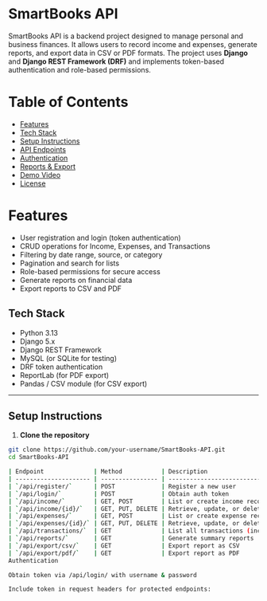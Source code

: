 # SmartBooks API
SmartBooks API is a backend project designed to manage personal and business finances. It allows users to record income and expenses, generate reports, and export data in CSV or PDF formats. The project uses **Django** and **Django REST Framework (DRF)** and implements token-based authentication and role-based permissions.

# Table of Contents

- [Features](#features)  
- [Tech Stack](#tech-stack)  
- [Setup Instructions](#setup-instructions)  
- [API Endpoints](#api-endpoints)  
- [Authentication](#authentication)  
- [Reports & Export](#reports--export)  
- [Demo Video](#demo-video)  
- [License](#license)  


# Features

- User registration and login (token authentication)  
- CRUD operations for Income, Expenses, and Transactions  
- Filtering by date range, source, or category  
- Pagination and search for lists  
- Role-based permissions for secure access  
- Generate reports on financial data  
- Export reports to CSV and PDF  



##  Tech Stack

- Python 3.13  
- Django 5.x  
- Django REST Framework  
- MySQL (or SQLite for testing)  
- DRF token authentication  
- ReportLab (for PDF export)  
- Pandas / CSV module (for CSV export)  

---

## Setup Instructions

1. **Clone the repository**
```bash
git clone https://github.com/your-username/SmartBooks-API.git
cd SmartBooks-API

| Endpoint              | Method           | Description                                   |
| --------------------- | ---------------- | --------------------------------------------- |
| `/api/register/`      | POST             | Register a new user                           |
| `/api/login/`         | POST             | Obtain auth token                             |
| `/api/income/`        | GET, POST        | List or create income records                 |
| `/api/income/{id}/`   | GET, PUT, DELETE | Retrieve, update, or delete an income record  |
| `/api/expenses/`      | GET, POST        | List or create expense records                |
| `/api/expenses/{id}/` | GET, PUT, DELETE | Retrieve, update, or delete an expense record |
| `/api/transactions/`  | GET              | List all transactions (income + expenses)     |
| `/api/reports/`       | GET              | Generate summary reports                      |
| `/api/export/csv/`    | GET              | Export report as CSV                          |
| `/api/export/pdf/`    | GET              | Export report as PDF                          |
Authentication

Obtain token via /api/login/ with username & password

Include token in request headers for protected endpoints: